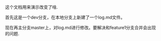 这个文档用来演示改变了啥.

首先这是一个dev分支，在本地分支上新建了一个log.md文件。


现在再主分支master上，对log.md进行修改。要解决和feature1分支合并会出现的问题.
